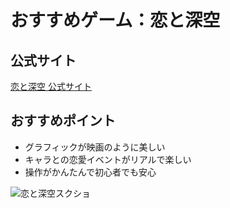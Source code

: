 # おすすめゲーム：恋と深空

## 公式サイト  
[恋と深空 公式サイト](https://koi.qq.com/)

## おすすめポイント  
- グラフィックが映画のように美しい
- キャラとの恋愛イベントがリアルで楽しい
- 操作がかんたんで初心者でも安心

![恋と深空スクショ](~/GitData/GitLesson04_2/s24019/koi_site_screenshot.png)

